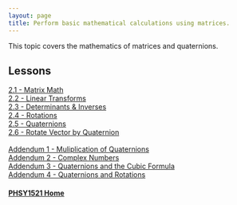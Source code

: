 ```yaml
---
layout: page
title: Perform basic mathematical calculations using matrices.
---
```

This topic covers the mathematics of matrices and quaternions.

## Lessons
[2.1 - Matrix Math](matrix-math.md)<br>
[2.2 - Linear Transforms](transforms.md)<br>
[2.3 - Determinants & Inverses](determinants.md)<br>
[2.4 - Rotations](rotations.md)<br>
[2.5 - Quaternions](quaternions-01.md)<br>
[2.6 - Rotate Vector by Quaternion](quaternions-02.md)<br><br>
[Addendum 1 - Muliplication of Quaternions](quaternions-a01.md)<br>
[Addendum 2 - Complex Numbers](quaternions-a02.md)<br>
[Addendum 3 - Quaternions and the Cubic Formula](quaternions-a03.md)<br>
[Addendum 4 - Quaternions and Rotations](quaternions-a04.md)

#### [PHSY1521 Home](../)